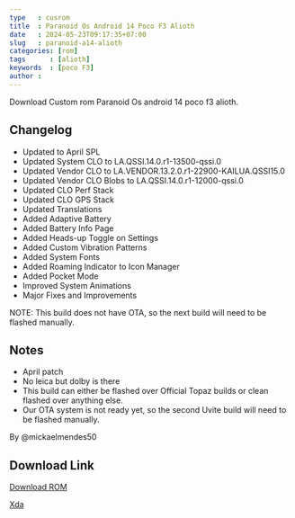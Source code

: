 ```yaml
---
type   : cusrom
title  : Paranoid Os Android 14 Poco F3 Alioth
date   : 2024-05-23T09:17:35+07:00
slug   : paranoid-a14-alioth
categories: [rom]
tags      : [alioth]
keywords  : [poco F3]
author : 
---
```


Download Custom rom Paranoid Os android 14 poco f3 alioth.

## Changelog
- Updated to April SPL
- Updated System CLO to LA.QSSI.14.0.r1-13500-qssi.0
- Updated Vendor CLO to LA.VENDOR.13.2.0.r1-22900-KAILUA.QSSI15.0
- Updated Vendor CLO Blobs to LA.QSSI.14.0.r1-12000-qssi.0
- Updated CLO Perf Stack
- Updated CLO GPS Stack
- Updated Translations
- Added Adaptive Battery
- Added Battery Info Page
- Added Heads-up Toggle on Settings
- Added Custom Vibration Patterns
- Added System Fonts
- Added Roaming Indicator to Icon Manager
- Added Pocket Mode
- Improved System Animations
- Major Fixes and Improvements

NOTE: This build does not have OTA, so the next build will need to be flashed manually.

## Notes
- April patch
- No leica but dolby is there
- This build can either be flashed over Official Topaz builds or clean flashed over anything else.    
- Our OTA system is not ready yet, so the second Uvite build will need to be flashed manually.   
   
By @mickaelmendes50 

## Download Link
[Download ROM](https://paranoidandroid.co/alioth/)

[Xda](https://xdaforums.com/t/rom-official-paranoid-android-uvite-beta-3-poco-f3-redmi-k40-mi-11x-alioth-aliothin.4649526/)
